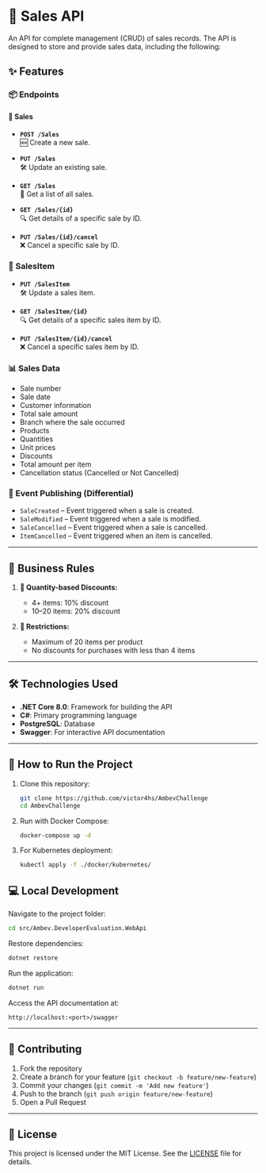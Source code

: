 # 💼 Sales API

An API for complete management (CRUD) of sales records. The API is designed to store and provide sales data, including the following:

## ✨ Features

### 📦 Endpoints

#### 📄 Sales

- **`POST /Sales`**  
  🆕 Create a new sale.

- **`PUT /Sales`**  
  🛠️ Update an existing sale.

- **`GET /Sales`**  
  📄 Get a list of all sales.

- **`GET /Sales/{id}`**  
  🔍 Get details of a specific sale by ID.

- **`PUT /Sales/{id}/cancel`**  
  ❌ Cancel a specific sale by ID.

### 🧾 SalesItem

- **`PUT /SalesItem`**  
  🛠️ Update a sales item.

- **`GET /SalesItem/{id}`**  
  🔍 Get details of a specific sales item by ID.

- **`PUT /SalesItem/{id}/cancel`**  
  ❌ Cancel a specific sales item by ID.

### 📊 Sales Data
- Sale number  
- Sale date  
- Customer information  
- Total sale amount  
- Branch where the sale occurred  
- Products  
- Quantities  
- Unit prices  
- Discounts  
- Total amount per item  
- Cancellation status (Cancelled or Not Cancelled)

### 📡 Event Publishing (Differential)
- `SaleCreated` – Event triggered when a sale is created.  
- `SaleModified` – Event triggered when a sale is modified.  
- `SaleCancelled` – Event triggered when a sale is cancelled.  
- `ItemCancelled` – Event triggered when an item is cancelled.

---

## 📐 Business Rules

1. **🎯 Quantity-based Discounts:**
   - 4+ items: 10% discount
   - 10–20 items: 20% discount

2. **🚫 Restrictions:**
   - Maximum of 20 items per product
   - No discounts for purchases with less than 4 items

---

## 🛠️ Technologies Used
- **.NET Core 8.0**: Framework for building the API  
- **C#**: Primary programming language  
- **PostgreSQL**: Database  
- **Swagger**: For interactive API documentation

---

## 🚀 How to Run the Project

1. Clone this repository:
   ```bash
   git clone https://github.com/victor4hs/AmbevChallenge
   cd AmbevChallenge
   ```

2. Run with Docker Compose:
   ```bash
   docker-compose up -d
   ```

3. For Kubernetes deployment:
   ```bash
   kubectl apply -f ./docker/kubernetes/
   ```

## 💻 Local Development

Navigate to the project folder:
```bash
cd src/Ambev.DeveloperEvaluation.WebApi
```

Restore dependencies:
```bash
dotnet restore
```

Run the application:
```bash
dotnet run
```

Access the API documentation at:
```
http://localhost:<port>/swagger
```

---

## 🤝 Contributing

1. Fork the repository  
2. Create a branch for your feature (`git checkout -b feature/new-feature`)  
3. Commit your changes (`git commit -m 'Add new feature'`)  
4. Push to the branch (`git push origin feature/new-feature`)  
5. Open a Pull Request  

---

## 📄 License

This project is licensed under the MIT License. See the [LICENSE](LICENSE) file for details.
